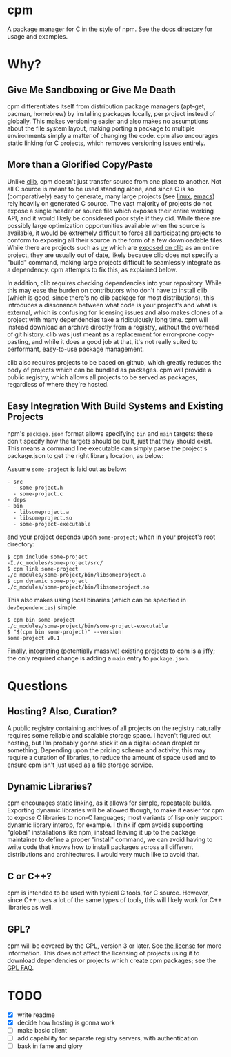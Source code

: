 cpm
===

A package manager for C in the style of npm. See the [docs directory](docs/) for usage and examples.

# Why?

## Give Me Sandboxing or Give Me Death

cpm differentiates itself from distribution package managers (apt-get, pacman, homebrew) by installing packages locally, per project instead of globally. This makes versioning easier and also makes no assumptions about the file system layout, making porting a package to multiple environments simply a matter of changing the code. cpm also encourages static linking for C projects, which removes versioning issues entirely.

## More than a Glorified Copy/Paste

Unlike [clib](https://github.com/clibs/clib), cpm doesn't just transfer source from one place to another. Not all C source is meant to be used standing alone, and since C is so (comparatively) easy to generate, many large projects (see [linux](https://github.com/torvalds/linux), [emacs](https://github.com/emacs-mirror/emacs)) rely heavily on generated C source. The vast majority of projects do not expose a single header or source file which exposes their entire working API, and it would likely be considered poor style if they did. While there are possibly large optimization opportunities available when the source is available, it would be extremely difficult to force all participating projects to conform to exposing all their source in the form of a few downloadable files. While there are projects such as [uv](https://github.com/libuv/libuv) which are [exposed on clib](https://github.com/clibs/uv) as an entire project, they are usually out of date, likely because clib does not specify a "build" command, making large projects difficult to seamlessly integrate as a dependency. cpm attempts to fix this, as explained below.

In addition, clib requires checking dependencies into your repository. While this may ease the burden on contributors who don't have to install clib (which is good, since there's no clib package for most distributions), this introduces a dissonance between what code is your project's and what is external, which is confusing for licensing issues and also makes clones of a project with many dependencies take a ridiculously long time. cpm will instead download an archive directly from a registry, without the overhead of git history. clib was just meant as a replacement for error-prone copy-pasting, and while it does a good job at that, it's not really suited to performant, easy-to-use package management.

clib also requires projects to be based on github, which greatly reduces the body of projects which can be bundled as packages. cpm will provide a public registry, which allows all projects to be served as packages, regardless of where they're hosted.

## Easy Integration With Build Systems and Existing Projects

npm's `package.json` format allows specifying `bin` and `main` targets: these don't specify how the targets should be built, just that they should exist. This means a command line executable can simply parse the project's package.json to get the right library location, as below:

Assume `some-project` is laid out as below:
```
- src
  - some-project.h
  - some-project.c
- deps
- bin
  - libsomeproject.a
  - libsomeproject.so
  - some-project-executable
```

and your project depends upon `some-project`; when in your project's root directory:
```shell
$ cpm include some-project
-I./c_modules/some-project/src/
$ cpm link some-project
./c_modules/some-project/bin/libsomeproject.a
$ cpm dynamic some-project
./c_modules/some-project/bin/libsomeproject.so
```

This also makes using local binaries (which can be specified in `devDependencies`) simple:
```shell
$ cpm bin some-project
./c_modules/some-project/bin/some-project-executable
$ "$(cpm bin some-project)" --version
some-project v0.1
```

Finally, integrating (potentially massive) existing projects to cpm is a jiffy; the only required change is adding a `main` entry to `package.json`.

# Questions

## Hosting? Also, Curation?

A public registry containing archives of all projects on the registry naturally requires some reliable and scalable storage space. I haven't figured out hosting, but I'm probably gonna stick it on a digital ocean droplet or something. Depending upon the pricing scheme and activity, this may require a curation of libraries, to reduce the amount of space used and to ensure cpm isn't just used as a file storage service.

## Dynamic Libraries?

cpm encourages static linking, as it allows for simple, repeatable builds. Exporting dynamic libraries will be allowed though, to make it easier for cpm to expose C libraries to non-C languages; most variants of lisp only support dynamic library interop, for example. I think if cpm avoids supporting "global" installations like npm, instead leaving it up to the package maintainer to define a proper "install" command, we can avoid having to write code that knows how to install packages across all different distributions and architectures. I would very much like to avoid that.

## C or C++?

cpm is intended to be used with typical C tools, for C source. However, since C++ uses a lot of the same types of tools, this will likely work for C++ libraries as well.

## GPL?

cpm will be covered by the GPL, version 3 or later. See [the license](GPL.md) for more information. This does not affect the licensing of projects using it to download dependencies or projects which create cpm packages; see the [GPL FAQ](https://www.gnu.org/licenses/gpl-faq.en.html#CanIUseGPLToolsForNF).

# TODO

- [x] write readme
- [x] decide how hosting is gonna work
- [ ] make basic client
- [ ] add capability for separate registry servers, with authentication
- [ ] bask in fame and glory
